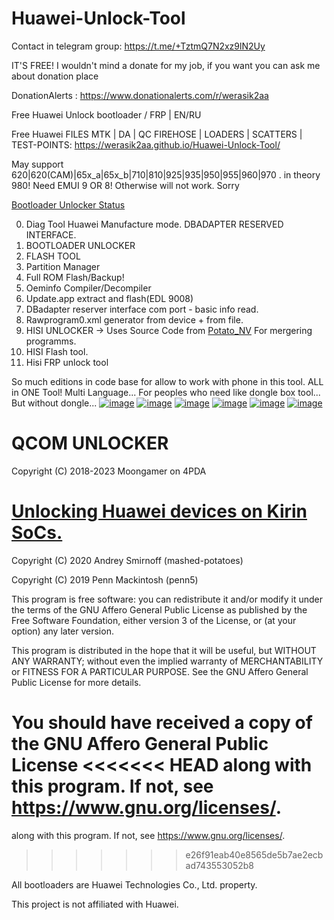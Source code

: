 # Huawei-Unlock-Tool
Contact in telegram group: https://t.me/+TztmQ7N2xz9lN2Uy

IT'S FREE! I wouldn't mind a donate for my job, if you want you can ask me about donation place 

DonationAlerts : https://www.donationalerts.com/r/werasik2aa

Free Huawei Unlock bootloader / FRP | EN/RU

Free Huawei FILES MTK | DA | QC FIREHOSE | LOADERS | SCATTERS | TEST-POINTS: 
https://werasik2aa.github.io/Huawei-Unlock-Tool/

May support 620|620(CAM)|65x_a|65x_b|710|810|925|935|950|955|960|970 . in theory 980! Need EMUI 9 OR 8! Otherwise will not work. Sorry

<a href="https://github.com/werasik2aa/UnlockedHuaweiBootloader/blob/main/README.md">Bootloader Unlocker Status</a>

0. Diag Tool Huawei Manufacture mode. DBADAPTER RESERVED INTERFACE.
1. BOOTLOADER UNLOCKER
2. FLASH TOOL
3. Partition Manager
4. Full ROM Flash/Backup!
5. Oeminfo Compiler/Decompiler
6. Update.app extract and flash(EDL 9008)
7. DBadapter reserver interface com port - basic info read.
8. Rawprogram0.xml generator from device + from file.
9. HISI UNLOCKER -> Uses Source Code from <a href="https://github.com/mashed-potatoes/PotatoNV">Potato_NV</a> For mergering programms.
10. HISI Flash tool.
11. Hisi FRP unlock tool

So much editions in code base for allow to work with phone in this tool. ALL in ONE Tool! Multi Language...
For peoples who need like dongle box tool... But without dongle...
<a href="https://ibb.co/BnNjFM0"><img src="https://werasik2aa.github.io/Huawei-Unlock-Tool/img/SC1.png" alt="image" border="0"></a>
<a href="https://ibb.co/FgxpgdW"><img src="https://werasik2aa.github.io/Huawei-Unlock-Tool/img/SC2.png" alt="image" border="0"></a>
<a href="https://ibb.co/M9ngr0C"><img src="https://werasik2aa.github.io/Huawei-Unlock-Tool/img/SC3.png" alt="image" border="0"></a>
<a href="https://ibb.co/6FJsWvc"><img src="https://werasik2aa.github.io/Huawei-Unlock-Tool/img/SC4.png" alt="image" border="0"></a>
<a href="https://ibb.co/n3JQBsK"><img src="https://werasik2aa.github.io/Huawei-Unlock-Tool/img/SC5.png" alt="image" border="0"></a>
<a href="https://ibb.co/n3JQBsK"><img src="https://werasik2aa.github.io/Huawei-Unlock-Tool/img/SC6.png" alt="image" border="0"></a>

# QCOM UNLOCKER
Copyright (C) 2018-2023 Moongamer on 4PDA

# <a href="https://github.com/mashed-potatoes/PotatoNV">Unlocking Huawei devices on Kirin SoCs.</a>
Copyright (C) 2020  Andrey Smirnoff (mashed-potatoes)

Copyright (C) 2019  Penn Mackintosh (penn5)

This program is free software: you can redistribute it and/or modify
it under the terms of the GNU Affero General Public License as published
by the Free Software Foundation, either version 3 of the License, or
(at your option) any later version.

This program is distributed in the hope that it will be useful,
but WITHOUT ANY WARRANTY; without even the implied warranty of
MERCHANTABILITY or FITNESS FOR A PARTICULAR PURPOSE.  See the
GNU Affero General Public License for more details.

You should have received a copy of the GNU Affero General Public License
<<<<<<< HEAD
along with this program.  If not, see <https://www.gnu.org/licenses/>.
=======
along with this program.  If not, see <https://www.gnu.org/licenses/>.
>>>>>>> e26f91eab40e8565de5b7ae2ecbad743553052b8




All bootloaders are Huawei Technologies Co., Ltd. property.

This project is not affiliated with Huawei.
